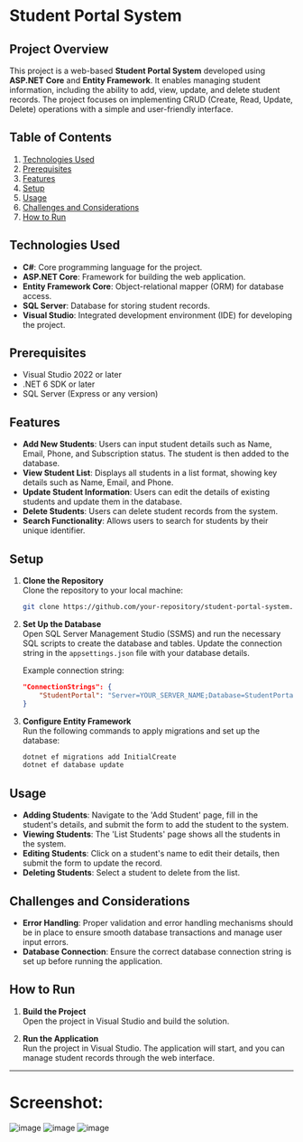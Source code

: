 
# Student Portal System

## Project Overview
This project is a web-based **Student Portal System** developed using **ASP.NET Core** and **Entity Framework**. It enables managing student information, including the ability to add, view, update, and delete student records. The project focuses on implementing CRUD (Create, Read, Update, Delete) operations with a simple and user-friendly interface.

## Table of Contents
1. [Technologies Used](#technologies-used)
2. [Prerequisites](#prerequisites)
3. [Features](#features)
4. [Setup](#setup)
5. [Usage](#usage)
6. [Challenges and Considerations](#challenges-and-considerations)
7. [How to Run](#how-to-run)

## Technologies Used
- **C#**: Core programming language for the project.
- **ASP.NET Core**: Framework for building the web application.
- **Entity Framework Core**: Object-relational mapper (ORM) for database access.
- **SQL Server**: Database for storing student records.
- **Visual Studio**: Integrated development environment (IDE) for developing the project.

## Prerequisites
- Visual Studio 2022 or later
- .NET 6 SDK or later
- SQL Server (Express or any version)

## Features
- **Add New Students**: Users can input student details such as Name, Email, Phone, and Subscription status. The student is then added to the database.
- **View Student List**: Displays all students in a list format, showing key details such as Name, Email, and Phone.
- **Update Student Information**: Users can edit the details of existing students and update them in the database.
- **Delete Students**: Users can delete student records from the system.
- **Search Functionality**: Allows users to search for students by their unique identifier.

## Setup
1. **Clone the Repository**  
   Clone the repository to your local machine:
   ```bash
   git clone https://github.com/your-repository/student-portal-system.git
   ```

2. **Set Up the Database**  
   Open SQL Server Management Studio (SSMS) and run the necessary SQL scripts to create the database and tables. Update the connection string in the `appsettings.json` file with your database details.

   Example connection string:
   ```json
   "ConnectionStrings": {
       "StudentPortal": "Server=YOUR_SERVER_NAME;Database=StudentPortalDB;Trusted_Connection=True;"
   }
   ```

3. **Configure Entity Framework**  
   Run the following commands to apply migrations and set up the database:
   ```bash
   dotnet ef migrations add InitialCreate
   dotnet ef database update
   ```

## Usage
- **Adding Students**: Navigate to the 'Add Student' page, fill in the student's details, and submit the form to add the student to the system.
- **Viewing Students**: The 'List Students' page shows all the students in the system.
- **Editing Students**: Click on a student's name to edit their details, then submit the form to update the record.
- **Deleting Students**: Select a student to delete from the list.
  
## Challenges and Considerations
- **Error Handling**: Proper validation and error handling mechanisms should be in place to ensure smooth database transactions and manage user input errors.
- **Database Connection**: Ensure the correct database connection string is set up before running the application.

## How to Run
1. **Build the Project**  
   Open the project in Visual Studio and build the solution.
   
2. **Run the Application**  
   Run the project in Visual Studio. The application will start, and you can manage student records through the web interface.

---

# Screenshot:
![image](https://github.com/user-attachments/assets/c4463802-788c-44dd-b4f4-75a27c837df7)
![image](https://github.com/user-attachments/assets/9e1c201a-6c93-4f6c-ae6e-79495734a667)
![image](https://github.com/user-attachments/assets/c1568c00-2b43-4e46-9672-d960e270a8d1)
